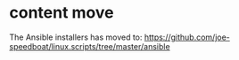 # content move
The Ansible installers has moved to: https://github.com/joe-speedboat/linux.scripts/tree/master/ansible
